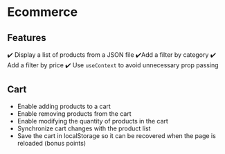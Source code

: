 # Ecommerce

## Features

✔️ Display a list of products from a JSON file
✔️Add a filter by category
✔️ Add a filter by price
✔️ Use `useContext` to avoid unnecessary prop passing

## Cart

- Enable adding products to a cart
- Enable removing products from the cart
- Enable modifying the quantity of products in the cart
- Synchronize cart changes with the product list
- Save the cart in localStorage so it can be recovered when the page is reloaded (bonus points)